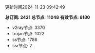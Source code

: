 更新时间2024-11-23 09:42:49

**总订阅: 2421**
**总节点: 11048**
**有效节点: 6180**
- v2ray节点: 3370
- trojan节点: 1022
- ss节点: 1786
- ssr节点: 2
